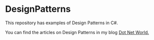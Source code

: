 # DesignPatterns
<p>This repository has examples of Design Patterns in C#.</p>
<p>You can find the articles on Design Patterns in my blog <a href='https://manish4dotnet.blogspot.com/p/design-pattern.html'>Dot Net World.</a></p>
